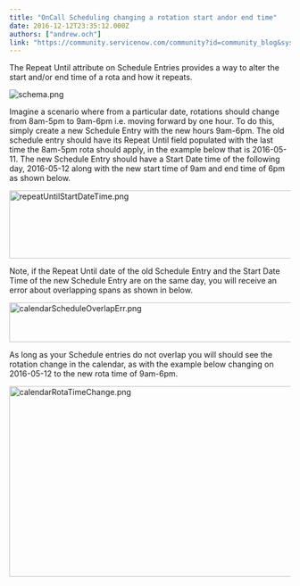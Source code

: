 ```yaml
---
title: "OnCall Scheduling changing a rotation start andor end time"
date: 2016-12-12T23:35:12.000Z
authors: ["andrew.och"]
link: "https://community.servicenow.com/community?id=community_blog&sys_id=6c4daee5dbd0dbc01dcaf3231f961941"
---
```

<p>The Repeat Until attribute on Schedule Entries provides a way to alter the start and/or end time of a rota and how it repeats.</p><p><img  alt="schema.png" class="image-4 jive-image" src="0afceb79db18dfc0b322f4621f9619ff.iix" style="height: auto;"/></p><p>Imagine a scenario where from a particular date, rotations should change from 8am-5pm to 9am-6pm i.e. moving forward by one hour. To do this, simply create a new Schedule Entry with the new hours 9am-6pm. The old schedule entry should have its Repeat Until field populated with the last time the 8am-5pm rota should apply, in the example below that is 2016-05-11. The new Schedule Entry should have a Start Date time of the following day, 2016-05-12 along with the new start time of 9am and end time of 6pm as shown below.</p><p><img  alt="repeatUntilStartDateTime.png" class="image-1 jive-image" src="77baa77ddb94dfc0b322f4621f9619c0.iix" style="width: 620px; height: 122px;"/></p><p>Note, if the Repeat Until date of the old Schedule Entry and the Start Date Time of the new Schedule Entry are on the same day, you will receive an error about overlapping spans as shown in below.</p><p><img  alt="calendarScheduleOverlapErr.png" class="image-2 jive-image" src="e0be8106db94130468c1fb651f9619f3.iix" style="width: 620px; height: 71px;"/></p><p>As long as your Schedule entries do not overlap you will should see the rotation change in the calendar, as with the example below changing on 2016-05-12 to the new rota time of 9am-6pm.</p><p><img  alt="calendarRotaTimeChange.png" class="image-3 jive-image" src="a303144adb1817049c9ffb651f961994.iix" style="width: 620px; height: 342px;"/></p>